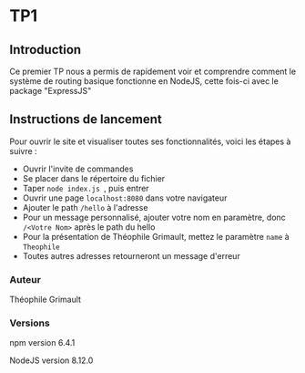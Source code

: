 # TP1

## Introduction
Ce premier TP nous a permis de rapidement voir et comprendre comment le système de routing basique fonctionne en NodeJS, cette fois-ci avec le package "ExpressJS"

## Instructions de lancement
Pour ouvrir le site et visualiser toutes ses fonctionnalités, voici les étapes à suivre :
 - Ouvrir l'invite de commandes
 - Se placer dans le répertoire du fichier
 - Taper `node index.js `, puis entrer
 - Ouvrir une page `localhost:8080` dans votre navigateur
 - Ajouter le path `/hello` à l'adresse
 - Pour un message personnalisé, ajouter votre nom en paramètre, donc `/<Votre Nom>` après le path du hello
 - Pour la présentation de Théophile Grimault, mettez le paramètre `name` à `Theophile`
 - Toutes autres adresses retourneront un message d'erreur

### Auteur
Théophile Grimault

### Versions
npm version 6.4.1

NodeJS version 8.12.0

